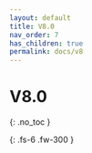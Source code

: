 ```yaml
---
layout: default
title: V8.0
nav_order: 7
has_children: true
permalink: docs/v8
---
```


# V8.0
{: .no_toc }

{: .fs-6 .fw-300 }
